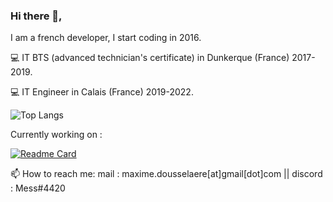 ### Hi there 👋,

I am a french developer, I start coding in 2016.

💻 IT BTS (advanced technician's certificate) in Dunkerque (France) 2017-2019. 

💻 IT Engineer in Calais (France) 2019-2022. 

![Top Langs](https://github-readme-stats.vercel.app/api/top-langs/?username=maximedousselaere&theme=cobalt&layout=compact&langs_count=4)

Currently working on : 

[![Readme Card](https://github-readme-stats.vercel.app/api/pin/?username=maximedousselaere&repo=word-game&theme=cobalt)](https://github.com/maximedousselaere/word-game)


📫 How to reach me: mail : maxime.dousselaere[at]gmail[dot]com || discord : Mess#4420


